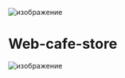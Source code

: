 ![изображение](https://user-images.githubusercontent.com/75795047/193104408-a931f4c2-f685-43b2-8185-a04764446358.png)
# Web-cafe-store
![изображение](https://user-images.githubusercontent.com/75795047/193100529-cf5f4093-ce28-4d8a-8396-9a234058a60b.png)
